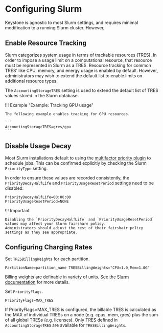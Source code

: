 # Configuring Slurm

Keystone is agnostic to most Slurm settings, and requires minimal modification to a running Slurm cluster.
However, 

## Enable Resource Tracking

Slurm categorizes system usage in terms of trackable resources (TRES).
In order to impose a usage limit on a computational resource, that resource must be represented in Slurm as a TRES.
Resource tracking for common TRES' like CPU, memory, and energy usage is enabled by default.
However, administrators may wish to extend the default list to enable limits on additional resource types.

The `AccountingStorageTRES` setting is used to extend the default list of TRES values stored in the Slurm database.

!!! Example "Example: Tracking GPU usage"

    The following example enables tracking for GPU resources.

    ```
    AccountingStorageTRES=gres/gpu
    ```

## Disable Usage Decay

Most Slurm installations default to using the [multifactor priority plugin](https://slurm.schedmd.com/priority_multifactor.html) to schedule jobs.
This can be confirmed explicitly by checking the Slurm `PriorityType` setting. 

In order to ensure these values are recorded consistently, the `PriorityDecayHalfLife` and `PriorityUsageResetPeriod` settings need to be disabled:

```
PriorityDecayHalfLife=00:00:00
PriorityUsageResetPeriod=NONE
```

!!! Important

    Disabling the `PriorityDecayHalfLife` and `PriorityUsageResetPeriod` values may affect your Slurm fairshare policy.
    Administrators should adjust the rest of their fairshair policy settings as they see appropriate. 

## Configuring Charging Rates

Set `TRESBillingWeights` for each partition.

```
PartitionName=partition_name TRESBillingWeights="CPU=1.0,Mem=1.0G"
```

Billing weights are definable in variety of units. 
See the [Slurm documentation](https://slurm.schedmd.com/tres.html) for more details.

Set `PriorityFlags`.

```
PriorityFlags=MAX_TRES
```

If PriorityFlags=MAX_TRES is configured, the billable TRES is calculated as the MAX of individual TRESs on a node (e.g. cpus, mem, gres) plus the sum of all global TRESs (e.g. licenses).
Only TRES defined in `AccountingStorageTRES` are available for `TRESBillingWeights`.
